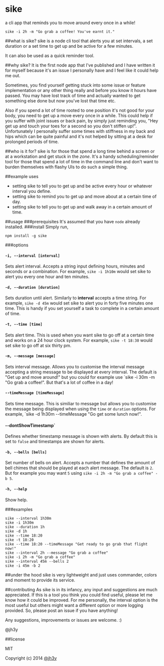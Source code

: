 sike
===

a cli app that reminds you to move around every once in a while!


	sike -i 2h -m "Go grab a coffee! You've earnt it."

##what is sike?
sike is a node cli tool that alerts you at set intervals, a set duration or a set time to get up and be active for a few minutes.

It can also be used as a quick reminder tool.

##why sike?
It is the first node app that I've published and I have written it for myself because it's an issue I personally have and I feel like it could help me out.

Sometimes, you find yourself getting stuck into some issue or feature implementation or any other thing really and before you know it hours have passed. You may have lost track of time
and actually wanted to get something else done but now you've lost that time etc.

Also if you spend a lot of time rooted to one position it's not good for your body, you need to get up a move every once in a while. This could help if you suffer with joint issues or back pain, by simply just reminding you, "Hey get up and touch your toes for a second so you don't stiffen up!". Unfortunately I personally suffer some times with stiffness in my back and hips which can be quite painful and it's not helped by sitting at a desk for prolonged periods of time.

##who is it for?
sike is for those that spend a long time behind a screen or at a workstation and get stuck in the _zone_. It's a handy scheduling/reminder tool for those that spend a lot of time in the command line and don't want to burden themselves with flashy UIs to do such a simple thing.

##example uses

* setting sike to tell you to get up and be active every hour or whatever interval you define.
* setting sike to remind you to get up and move about at a certain time of day.
* setting sike to tell you to get up and walk away in a certain amount of time.

##usage
###prerequisites
It's assumed that you have `node` already installed.
###install
Simply run,

	npm install -g sike

###options

#### `-i, --interval [interval]`
Sets alert interval. Accepts a string input defining hours, minutes and seconds or a combination. For example, `sike -i 1h10m` would set sike to alert you every one hour and ten minutes.
#### `-d, --duration [duration]`
Sets duration until alert. Similarly to __interval__ accepts a time string. For example, `sike -d 45m` would set sike to alert you in forty five minutes one time. This is handy if you set yourself a task to complete in a certain amount of time.
#### `-t, --time [time]`
Sets alert time. This is used when you want sike to go off at a certain time and works on a 24 hour clock system. For example, `sike -t 18:30` would set sike to go off at six thirty pm.
#### `-m, --message [message]`
Sets interval message. Allows you to customise the interval message accepting a string message to be displayed at every interval. The default is "Get up and move around!" but you could for example use `sike -i 30m -m "Go grab a coffee!". But that's a lot of coffee in a day!
#### `--timeMessage [timeMessage]`
Sets time message. This is similiar to message but allows you to customise the message being displayed when using the `time` or `duration` options. For example, `sike -d 1h30m --timeMessage "Go get some lunch now!".
#### --dontShowTimestamp`
Defines whether timestamp message is shown with alerts. By default this is set to `false` and timestamps are shown for alerts.
#### `-b, --bells [bells]`
Set number of bells on alert. Accepts a number that defines the amount of bell chimes that should be played at each alert message. The default is `2`. But for example you may want `5` using `sike -i 2h -m "Go grab a coffee" -b 5`.
#### `-h, --help`
Show help.

###examples
	
	sike --interval 1h30m
	sike -i 1h30m
	sike --duration 1h
	sike -d 1h
	sike --time 18:20
	sike -t 18:20
	sike --time 18:20 --timeMessage "Get ready to go grab that flight now!"
	sike --interval 2h --message "Go grab a coffee"
	sike -i 2h -m "Go grab a coffee"
	sike --interval 45m --bells 2
	sike -i 45m -b 2

##under the hood
sike is very lightweight and just uses commander, colors and moment to provide its service.

##contributing
As sike is in its infancy, any input and suggestions are much appreciated. If this is a tool you think you could find useful, please let me know how it could be improved. For me personally, the interval option is the most useful but others might want a different option or more logging provided. So, please post an issue if you have anything!

Any suggestions, improvements or issues are welcome. :)

@jh3y


##license

MIT

Copyright (c) 2014 [@jh3y](https://github.com/jh3y)